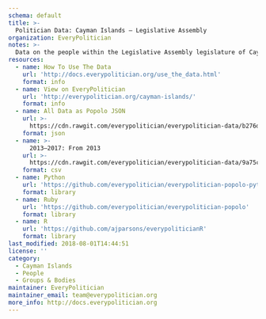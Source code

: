 ```yaml
---
schema: default
title: >-
  Politician Data: Cayman Islands — Legislative Assembly
organization: EveryPolitician
notes: >-
  Data on the people within the Legislative Assembly legislature of Cayman Islands.
resources:
  - name: How To Use The Data
    url: 'http://docs.everypolitician.org/use_the_data.html'
    format: info
  - name: View on EveryPolitician
    url: 'http://everypolitician.org/cayman-islands/'
    format: info
  - name: All Data as Popolo JSON
    url: >-
      https://cdn.rawgit.com/everypolitician/everypolitician-data/b276d34776ac2e5221515e88b72d9851523be53f/data/Cayman_Islands/Legislative_Assembly/ep-popolo-v1.0.json
    format: json
  - name: >-
      2013–2017: From 2013
    url: >-
      https://cdn.rawgit.com/everypolitician/everypolitician-data/9a75c94fb3f01a45e5616242dec9743ba96f137f/data/Cayman_Islands/Legislative_Assembly/term-2013.csv
    format: csv
  - name: Python
    url: 'https://github.com/everypolitician/everypolitician-popolo-python'
    format: library
  - name: Ruby
    url: 'https://github.com/everypolitician/everypolitician-popolo'
    format: library
  - name: R
    url: 'https://github.com/ajparsons/everypoliticianR'
    format: library
last_modified: 2018-08-01T14:44:51
license: ''
category:
  - Cayman Islands
  - People
  - Groups & Bodies
maintainer: EveryPolitician
maintainer_email: team@everypolitician.org
more_info: http://docs.everypolitician.org
---
```

